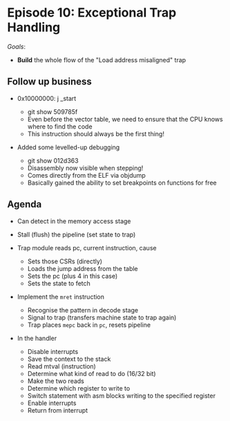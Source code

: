 # Episode 10: Exceptional Trap Handling

*Goals*:

- **Build** the whole flow of the "Load address misaligned" trap

## Follow up business

- 0x10000000: j _start
  - git show 509785f
  - Even before the vector table, we need to ensure that the CPU knows where to find the code
  - This instruction should always be the first thing!

- Added some levelled-up debugging
  - git show 012d363
  - Disassembly now visible when stepping!
  - Comes directly from the ELF via objdump
  - Basically gained the ability to set breakpoints on functions for free

## Agenda

- Can detect in the memory access stage
- Stall (flush) the pipeline (set state to trap)

- Trap module reads pc, current instruction, cause
  - Sets those CSRs (directly)
  - Loads the jump address from the table
  - Sets the pc (plus 4 in this case)
  - Sets the state to fetch

- Implement the `mret` instruction
  - Recognise the pattern in decode stage
  - Signal to trap (transfers machine state to trap again)
  - Trap places `mepc` back in `pc`, resets pipeline

- In the handler
  - Disable interrupts
  - Save the context to the stack
  - Read mtval (instruction)
  - Determine what kind of read to do (16/32 bit)
  - Make the two reads
  - Determine which register to write to
  - Switch statement with asm blocks writing to the specified register
  - Enable interrupts
  - Return from interrupt
